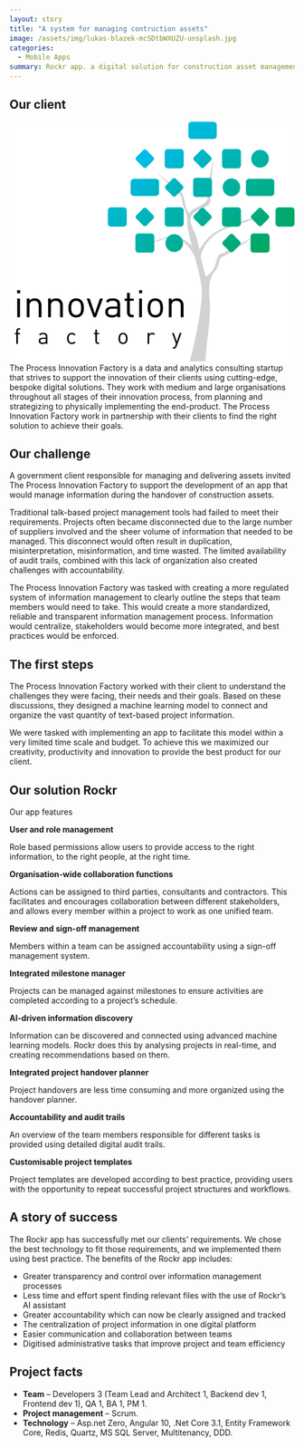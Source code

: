 ```yaml
---
layout: story
title: "A system for managing contruction assets"
image: /assets/img/lukas-blazek-mcSDtbWXUZU-unsplash.jpg
categories:
  - Mobile Apps
summary: Rockr app. a digital solution for construction asset management, centralizing information, enhancing collaboration, and using AI for efficient project handovers and accountability.
---
```


## Our client
![Table1](/assets/img/image_2021_08_11T13_22_37_079Z.png)
The Process Innovation Factory is a data and analytics consulting startup that strives to support the innovation of their clients using cutting-edge, bespoke digital solutions. They work with medium and large organisations throughout all stages of their innovation process, from planning and strategizing to physically implementing the end-product. The Process Innovation Factory work in partnership with their clients to find the right solution to achieve their goals.

## Our challenge
A government client responsible for managing and delivering assets invited The Process Innovation Factory to support the development of an app that would manage information during the handover of construction assets.

Traditional talk-based project management tools had failed to meet their requirements. Projects often became disconnected due to the large number of suppliers involved and the sheer volume of information that needed to be managed. This disconnect would often result in duplication, misinterpretation, misinformation, and time wasted. The limited availability of audit trails, combined with this lack of organization also created challenges with accountability.

The Process Innovation Factory was tasked with creating a more regulated system of information management to clearly outline the steps that team members would need to take. This would create a more standardized, reliable and transparent information management process. Information would centralize, stakeholders would become more integrated, and best practices would be enforced.

## The first steps
The Process Innovation Factory worked with their client to understand the challenges they were facing, their needs and their goals. Based on these discussions, they designed a machine learning model to connect and organize the vast quantity of text-based project information.

We were tasked with implementing an app to facilitate this model within a very limited time scale and budget. To achieve this we maximized our creativity, productivity and innovation to provide the best product for our client.

## Our solution Rockr
Our app features

**User and role management**

Role based permissions allow users to provide access to the right information, to the right people, at the right time.

**Organisation-wide collaboration functions**

Actions can be assigned to third parties, consultants and contractors. This facilitates and encourages collaboration between different stakeholders, and allows every member within a project to work as one unified team.

**Review and sign-off management**

Members within a team can be assigned accountability using a sign-off management system.

**Integrated milestone manager**

Projects can be managed against milestones to ensure activities are completed according to a project’s schedule.

**AI-driven information discovery**

Information can be discovered and connected using advanced machine learning models. Rockr does this by analysing projects in real-time, and creating recommendations based on them.

**Integrated project handover planner**

Project handovers are less time consuming and more organized using the handover planner.

**Accountability and audit trails**

An overview of the team members responsible for different tasks is provided using detailed digital audit trails.

**Customisable project templates**

Project templates are developed according to best practice, providing users with the opportunity to repeat successful project structures and workflows.


## A story of success
The Rockr app has successfully met our clients’ requirements. We chose the best technology to fit those requirements, and we implemented them using best practice. The benefits of the Rockr app includes:

- Greater transparency and control over information management processes
- Less time and effort spent finding relevant files with the use of Rockr’s AI assistant
- Greater accountability which can now be clearly assigned and tracked
- The centralization of project information in one digital platform
- Easier communication and collaboration between teams
- Digitised administrative tasks that improve project and team efficiency

## Project facts
- **Team** – Developers 3 (Team Lead and Architect 1, Backend dev 1, Frontend dev 1), QA 1, BA 1, PM 1.
- **Project management** – Scrum.
- **Technology** – Asp.net Zero, Angular 10, .Net Core 3.1, Entity Framework Core, Redis, Quartz, MS SQL Server, Multitenancy, DDD.

